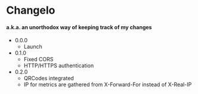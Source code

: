 # Changelo
#### a.k.a. an unorthodox way of keeping track of my changes

- 0.0.0  
  - Launch
- 0.1.0  
   - Fixed CORS  
   - HTTP/HTTPS authentication
- 0.2.0  
  - QRCodes integrated  
  - IP for metrics are gathered from X-Forward-For instead of X-Real-IP
